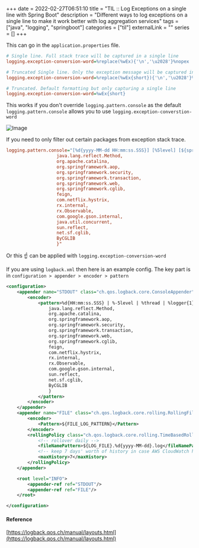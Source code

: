 +++ 
date = 2022-02-27T06:51:10
title = "TIL :: Log Exceptions on a single line with Spring Boot"
description = "Different ways to log exceptions on a single line to make it work better with log aggregation services"
tags = ["java", "logging", "springboot"]
categories = ["til"]
externalLink = ""
series = []
+++

This can go in the `application.properties` file.

```ini
# Single line. Full stack trace will be captured in a single line
logging.exception-conversion-word=%replace(%wEx){'\n','\u2028'}%nopex

# Truncated Single line. Only the exception message will be captured in a single line
logging.exception-conversion-word=%replace(%wEx{short}){'\n','\u2028'}%nopex

# Truncated. Default formatting but only capturing a single line
logging.exception-conversion-word=%wEx{short}
```

This works if you don't override `logging.pattern.console` as the default `logging.pattern.console` allows you to use `logging.exception-converstion-word`

![Image](/images/2022/02/27/498904421940864.png)

If you need to only filter out certain packages from exception stack trace.

```ini
logging.pattern.console="[%d{yyyy-MM-dd HH:mm:ss.SSS}] [%5level] [${spring.zipkin.service.name:${spring.application.name:-}},%X{X-B3-TraceId:-},%X{X-B3-SpanId:-}] [%15.15t] [%-40.40logger{39}] - %m%n%rEx{full,
                   java.lang.reflect.Method,
                   org.apache.catalina,
                   org.springframework.aop,
                   org.springframework.security,
                   org.springframework.transaction,
                   org.springframework.web,
                   org.springframework.cglib,
                   feign,
                   com.netflix.hystrix,
                   rx.internal,
                   rx.Observable,
                   com.google.gson.internal,
                   java.util.concurrent,
                   sun.reflect,
                   net.sf.cglib,
                   ByCGLIB
                   }"
```

Or this ☝ can be applied with `logging.exception-conversion-word`

If you are using `logback.xml` then here is an example config. The key part is in `configuration > appender > encoder > pattern`

```xml
<configuration>
    <appender name="STDOUT" class="ch.qos.logback.core.ConsoleAppender">
        <encoder>
            <pattern>%d{HH:mm:ss.SSS} | %-5level | %thread | %logger{1} | %m%n%rEx{full,
                java.lang.reflect.Method,
                org.apache.catalina,
                org.springframework.aop,
                org.springframework.security,
                org.springframework.transaction,
                org.springframework.web,
                org.springframework.cglib,
                feign,
                com.netflix.hystrix,
                rx.internal,
                rx.Observable,
                com.google.gson.internal,
                sun.reflect,
                net.sf.cglib,
                ByCGLIB
                }
            </pattern>
        </encoder>
    </appender>
    <appender name="FILE" class="ch.qos.logback.core.rolling.RollingFileAppender">
        <encoder>
            <Pattern>${FILE_LOG_PATTERN}</Pattern>
        </encoder>
        <rollingPolicy class="ch.qos.logback.core.rolling.TimeBasedRollingPolicy">
            <!-- rollover daily -->
            <fileNamePattern>${LOG_FILE}.%d{yyyy-MM-dd}.log</fileNamePattern>
            <!-- keep 7 days' worth of history in case AWS CloudWatch has problems capturing -->
            <maxHistory>7</maxHistory>
        </rollingPolicy>
    </appender>

    <root level="INFO">
        <appender-ref ref="STDOUT"/>
        <appender-ref ref="FILE"/>
    </root>

</configuration>
```

#### Reference

[https://logback.qos.ch/manual/layouts.html](https://logback.qos.ch/manual/layouts.html)
